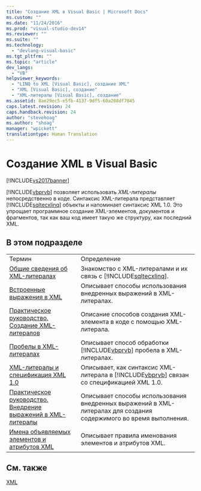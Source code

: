```yaml
---
title: "Создание XML в Visual Basic | Microsoft Docs"
ms.custom: ""
ms.date: "11/24/2016"
ms.prod: "visual-studio-dev14"
ms.reviewer: ""
ms.suite: ""
ms.technology: 
  - "devlang-visual-basic"
ms.tgt_pltfrm: ""
ms.topic: "article"
dev_langs: 
  - "VB"
helpviewer_keywords: 
  - "LINQ to XML [Visual Basic], создание XML"
  - "XML [Visual Basic], создание"
  - "XML-литералы [Visual Basic], создание"
ms.assetid: 8ae29ec5-e5fb-4137-9df5-60a288df7045
caps.latest.revision: 24
caps.handback.revision: 24
author: "stevehoag"
ms.author: "shoag"
manager: "wpickett"
translationtype: Human Translation
---
```

# Создание XML в Visual Basic
[!INCLUDE[vs2017banner](../../../../csharp/includes/vs2017banner.md)]

[!INCLUDE[vbprvb](../../../../csharp/programming-guide/concepts/linq/includes/vbprvb_md.md)] позволяет использовать *XML\-литералы* непосредственно в коде.  Синтаксис XML\-литерала представляет [!INCLUDE[sqltecxlinq](../../../../csharp/programming-guide/concepts/linq/includes/sqltecxlinq_md.md)] объекты и напоминает синтаксис XML 1.0.  Это упрощает программное создание XML\-элементов, документов и фрагментов, так как ваш код имеет такую же структуру, как последний XML.  
  
## В этом подразделе  
  
|||  
|-|-|  
|Термин|Определение|  
|[Общие сведения об XML\-литералах](../../../../visual-basic/programming-guide/language-features/xml/xml-literals-overview.md)|Знакомство с XML\-литералами и их связь с [!INCLUDE[sqltecxlinq](../../../../csharp/programming-guide/concepts/linq/includes/sqltecxlinq_md.md)].|  
|[Встроенные выражения в XML](../../../../visual-basic/programming-guide/language-features/xml/embedded-expressions-in-xml.md)|Описывает способы использования внедренных выражений в XML\-литералах.|  
|[Практическое руководство. Создание XML\-литералов](../../../../visual-basic/programming-guide/language-features/xml/how-to-create-xml-literals.md)|Описание способов создания XML\-элемента в коде с помощью XML\-литерала.|  
|[Пробелы в XML\-литералах](../../../../visual-basic/programming-guide/language-features/xml/white-space-in-xml-literals.md)|Описывает способ обработки [!INCLUDE[vbprvb](../../../../csharp/programming-guide/concepts/linq/includes/vbprvb_md.md)] пробела в XML\-литералах.|  
|[XML\-литералы и спецификация XML 1.0](../../../../visual-basic/programming-guide/language-features/xml/xml-literals-and-the-xml-1-0-specification.md)|Описывает, как синтаксис XML\-литерала в [!INCLUDE[vbprvb](../../../../csharp/programming-guide/concepts/linq/includes/vbprvb_md.md)] связан со спецификацией XML 1.0.|  
|[Практическое руководство. Внедрение выражений в XML\-литералы](../../../../visual-basic/programming-guide/language-features/xml/how-to-embed-expressions-in-xml-literals.md)|Описывает способы использования внедренных выражений в XML\-литералах для создания содержимого во время выполнения.|  
|[Имена объявляемых элементов и атрибутов XML](../../../../visual-basic/programming-guide/language-features/xml/names-of-declared-xml-elements-and-attributes.md)|Описывает правила именования элементов и атрибутов XML.|  
  
## См. также  
 [XML](../../../../visual-basic/programming-guide/language-features/xml/index.md)